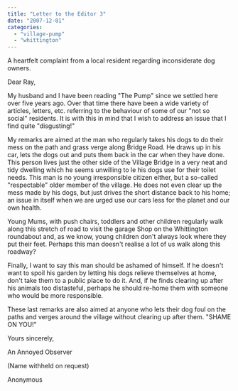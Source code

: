 ```yaml
---
title: "Letter to the Editor 3"
date: "2007-12-01"
categories: 
  - "village-pump"
  - "whittington"
---
```


A heartfelt complaint from a local resident regarding inconsiderate dog owners.

Dear Ray,

My husband and I have been reading "The Pump" since we settled here over five years ago. Over that time there have been a wide variety of articles, letters, etc. referring to the behaviour of some of our "not so social" residents. It is with this in mind that I wish to address an issue that I find quite "disgusting!"

My remarks are aimed at the man who regularly takes his dogs to do their mess on the path and grass verge along Bridge Road. He draws up in his car, lets the dogs out and puts them back in the car when they have done. This person lives just the other side of the Village Bridge in a very neat and tidy dwelling which he seems unwilling to le his dogs use for their toilet needs. This man is no young irresponsible citizen either, but a so-called "respectable" older member of the village. He does not even clear up the mess made by his dogs, but just drives the short distance back to his home; an issue in itself when we are urged use our cars less for the planet and our own health.

Young Mums, with push chairs, toddlers and other children regularly walk along this stretch of road to visit the garage Shop on the Whittington roundabout and, as we know, young children don't always look where they put their feet. Perhaps this man doesn't realise a lot of us walk along this roadway?

Finally, I want to say this man should be ashamed of himself. If he doesn't want to spoil his garden by letting his dogs relieve themselves at home, don't take them to a public place to do it. And, if he finds clearing up after his animals too distasteful, perhaps he should re-home them with someone who would be more responsible.

These last remarks are also aimed at anyone who lets their dog foul on the paths and verges around the village without clearing up after them. "SHAME ON YOU!"

Yours sincerely,

An Annoyed Observer

(Name withheld on request)

Anonymous
